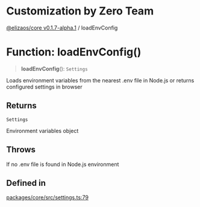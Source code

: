 # Customization by Zero Team

[@elizaos/core v0.1.7-alpha.1](../index.md) / loadEnvConfig

# Function: loadEnvConfig()

> **loadEnvConfig**(): `Settings`

Loads environment variables from the nearest .env file in Node.js
or returns configured settings in browser

## Returns

`Settings`

Environment variables object

## Throws

If no .env file is found in Node.js environment

## Defined in

[packages/core/src/settings.ts:79](https://github.com/elizaOS/eliza/blob/main/packages/core/src/settings.ts#L79)
